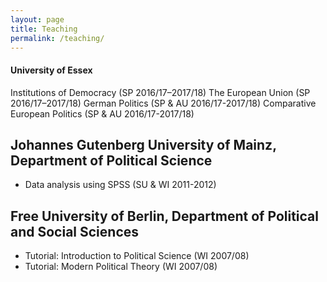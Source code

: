 ```yaml
---
layout: page
title: Teaching
permalink: /teaching/
---
```


#### University of Essex
Institutions of Democracy (SP 2016/17–2017/18)
The European Union (SP 2016/17–2017/18)
German Politics (SP & AU 2016/17-2017/18)
Comparative European Politics (SP & AU 2016/17-2017/18)

## Johannes Gutenberg University of Mainz, Department of Political Science
* Data analysis using SPSS (SU & WI 2011-2012)
	
## Free University of Berlin, Department of Political and Social Sciences
* Tutorial: Introduction to Political Science (WI 2007/08)
* Tutorial: Modern Political Theory (WI 2007/08)
